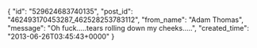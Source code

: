  {
   "id": "529624683740135",
   "post_id": "462493170453287_462528253783112",
   "from_name": "Adam Thomas",
   "message": "Oh fuck.....tears rolling down my cheeks.....",
   "created_time": "2013-06-26T03:45:43+0000"
 }
